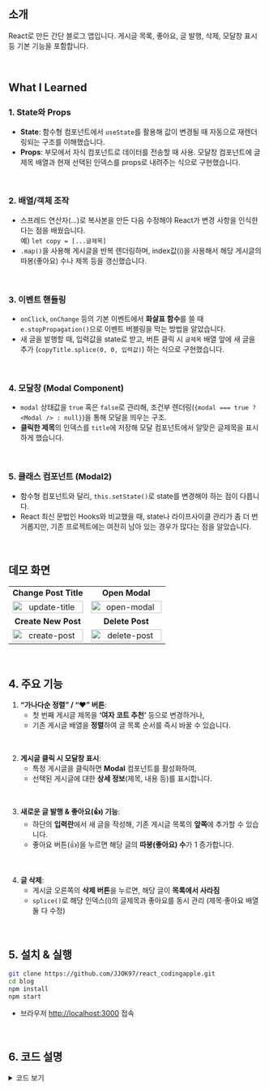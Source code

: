## 소개
React로 만든 간단 블로그 앱입니다. 게시글 목록, 좋아요, 글 발행, 삭제, 모달창 표시 등 기본 기능을 포함합니다.

<br>

## What I Learned
### 1. State와 Props
- **State**: 함수형 컴포넌트에서 `useState`를 활용해 값이 변경될 때 자동으로 재렌더링되는 구조를 이해했습니다.
- **Props**: 부모에서 자식 컴포넌트로 데이터를 전송할 때 사용. 모달창 컴포넌트에 글제목 배열과 현재 선택된 인덱스를 props로 내려주는 식으로 구현했습니다.

<br>

### 2. 배열/객체 조작
- 스프레드 연산자(...)로 복사본을 만든 다음 수정해야 React가 변경 사항을 인식한다는 점을 배웠습니다.  
  예) `let copy = [...글제목]`  
- `.map()`을 사용해 게시글을 반복 렌더링하며, index값(i)을 사용해서 해당 게시글의 따봉(좋아요) 수나 제목 등을 갱신했습니다.

<br>

### 3. 이벤트 핸들링
- `onClick`, `onChange` 등의 기본 이벤트에서 **화살표 함수**를 쓸 때 `e.stopPropagation()`으로 이벤트 버블링을 막는 방법을 알았습니다.
- 새 글을 발행할 때, 입력값을 state로 받고, 버튼 클릭 시 `글제목` 배열 앞에 새 글을 추가 (`copyTitle.splice(0, 0, 입력값)`) 하는 식으로 구현했습니다.

<br>

### 4. 모달창 (Modal Component)
- `modal` 상태값을 `true` 혹은 `false`로 관리해, 조건부 렌더링(`{modal === true ? <Modal /> : null}`)을 통해 모달을 띄우는 구조.
- **클릭한 제목**의 인덱스를 `title`에 저장해 모달 컴포넌트에서 알맞은 글제목을 표시하게 했습니다.

<br>

### 5. 클래스 컴포넌트 (Modal2)
- 함수형 컴포넌트와 달리, `this.setState()`로 state를 변경해야 하는 점이 다릅니다.
- React 최신 문법인 Hooks와 비교했을 때, state나 라이프사이클 관리가 좀 더 번거롭지만, 기존 프로젝트에는 여전히 남아 있는 경우가 많다는 점을 알았습니다.

<br>

## 데모 화면


<table width="100%">
  <!-- 1행: Change Post Title / Open Modal -->
  <tr>
    <td align="center" width="50%"><b>Change Post Title</b></td>
    <td align="center" width="50%"><b>Open Modal</b></td>
  </tr>
  <tr>
    <td align="center" width="50%">
      <img 
        src="https://github.com/user-attachments/assets/6e3bb75a-5c78-4253-8c90-df7bdf9cef1c"
        style="width:100%; height:auto;" 
        alt="update-title" 
      />
    </td>
    <td align="center" width="50%">
      <img 
        src="https://github.com/user-attachments/assets/dabfe822-783c-4fbb-b219-fed0d4ccb66f"
        style="width:100%; height:auto;" 
        alt="open-modal" 
      />
    </td>
  </tr>

  <!-- 2행: Create New Post / Delete Post -->
  <tr>
    <td align="center" width="50%"><b>Create New Post</b></td>
    <td align="center" width="50%"><b>Delete Post</b></td>
  </tr>
  <tr>
    <td align="center" width="50%">
      <img 
        src="https://github.com/user-attachments/assets/1ee6b72f-ef7e-47ad-a09a-ee750432fa71"
        style="width:100%; height:auto;" 
        alt="create-post" 
      />
    </td>
    <td align="center" width="50%">
      <img 
        src="https://github.com/user-attachments/assets/aa92c28a-d341-43f3-b3b3-f79dc922a86f"
        style="width:100%; height:auto;" 
        alt="delete-post" 
      />
    </td>
  </tr>
</table>

<br>

## 4. 주요 기능 
1. **“가나다순 정렬” / “❤️” 버튼**:  
   - 첫 번째 게시글 제목을 **‘여자 코트 추천’** 등으로 변경하거나,  
   - 기존 게시글 배열을 **정렬**하여 글 목록 순서를 즉시 바꿀 수 있습니다.

<br>

2. **게시글 클릭 시 모달창 표시**:  
   - 특정 게시글을 클릭하면 **Modal** 컴포넌트를 활성화하여,  
   - 선택된 게시글에 대한 **상세 정보**(제목, 내용 등)를 표시합니다.

<br>

3. **새로운 글 발행 & 좋아요(👍) 기능**:  
   - 하단의 **입력란**에서 새 글을 작성해, 기존 게시글 목록의 **앞쪽**에 추가할 수 있습니다.  
   - 좋아요 버튼(👍)을 누르면 해당 글의 **따봉(좋아요) 수**가 1 증가합니다.

<br>

4. **글 삭제**:  
   - 게시글 오른쪽의 **삭제 버튼**을 누르면, 해당 글이 **목록에서 사라짐**  
   - `splice()`로 해당 인덱스(i)의 글제목과 좋아요를 동시 관리 (제목·좋아요 배열 둘 다 수정)


<br>

## 5. 설치 & 실행
```bash
git clone https://github.com/JJOK97/react_codingapple.git
cd blog
npm install
npm start
```

- 브라우저 [http://localhost:3000](http://localhost:3000) 접속

<br>

## 6. 코드 설명
<details>
<summary>코드 보기</summary>

```jsx
import React, { useState } from 'react';
import './App.css';

function App() {
  // 글제목과 좋아요(따봉) 수를 배열 state로 관리
  let [글제목, 글제목변경] = useState(['남자 코트 추천', '강남 우동 맛집', '파이썬 독학']);
  let [따봉, 따봉변경] = useState([0, 0, 0]);

  // 모달창 표시 여부 & 선택된 글 인덱스
  let [modal, setModal] = useState(false);
  let [title, setTitle] = useState(0);

  // 새 글 발행 시 입력값
  let [입력값, 입력값변경] = useState('');

  // 글 목록 정렬 버튼
  function sortTitles() {
    let copy = [...글제목];
    copy.sort(); // 가나다순 정렬
    글제목변경(copy);
  }

  // 첫 번째 글 수정 버튼 (❤️)
  function changeFirstTitle() {
    let copy = [...글제목];
    copy[0] = '여자 코트 추천';
    글제목변경(copy);
  }

  // 좋아요(👍) 증가 함수
  function addLike(i) {
    let copy = [...따봉];
    copy[i] = copy[i] + 1;
    따봉변경(copy);
  }

  // 새 글 발행
  function createPost() {
    // 글제목 배열 맨 앞에 입력값 추가
    let copyTitle = [...글제목];
    copyTitle.unshift(입력값);

    // 따봉 배열도 동일하게 맨 앞에 0 추가
    let copyLike = [...따봉];
    copyLike.unshift(0);

    글제목변경(copyTitle);
    따봉변경(copyLike);
  }

  // 글 삭제
  function deletePost(i) {
    let copyTitle = [...글제목];
    copyTitle.splice(i, 1);

    let copyLike = [...따봉];
    copyLike.splice(i, 1);

    글제목변경(copyTitle);
    따봉변경(copyLike);
  }

  return (
    <div className="App">
      <div className="black-nav">
        <h4>React Blog</h4>
      </div>

      {/* 버튼 기능들 */}
      <button onClick={sortTitles}>가나다순 정렬</button>
      <button onClick={changeFirstTitle}>❤️</button>

      {/* 게시글 목록 표시 */}
      {글제목.map((titleText, i) => (
        <div className="list" key={i}>
          <h4
            onClick={() => {
              // 모달 열기 + 클릭한 글의 인덱스 기억
              setModal(true);
              setTitle(i);
            }}
          >
            {titleText}
            <span
              onClick={(e) => {
                e.stopPropagation(); // 상위 클릭 이벤트 막기
                addLike(i);
              }}
            >
              {' '}👍
            </span> {따봉[i]}
            <button
              onClick={(e) => {
                e.stopPropagation(); // 상위 클릭 이벤트 막기
                deletePost(i);
              }}
            >
              글 삭제
            </button>
          </h4>
          <p>2월 17일 발행</p>
        </div>
      ))}

      {/* 새 글 발행 */}
      <input
        onChange={(e) => {
          입력값변경(e.target.value);
        }}
      />
      <button onClick={createPost}>글 생성</button>

      {/* 모달창 표시 */}
      {modal === true ? <Modal 글제목={글제목} title={title} /> : null}
    </div>
  );
}

// 모달창 컴포넌트
function Modal(props) {
  return (
    <div className="modal">
      <h4>{props.글제목[props.title]}</h4>
      <p>날짜</p>
      <p>상세내용</p>
      <button>글 수정</button>
    </div>
  );
}

export default App;
```

</details>

